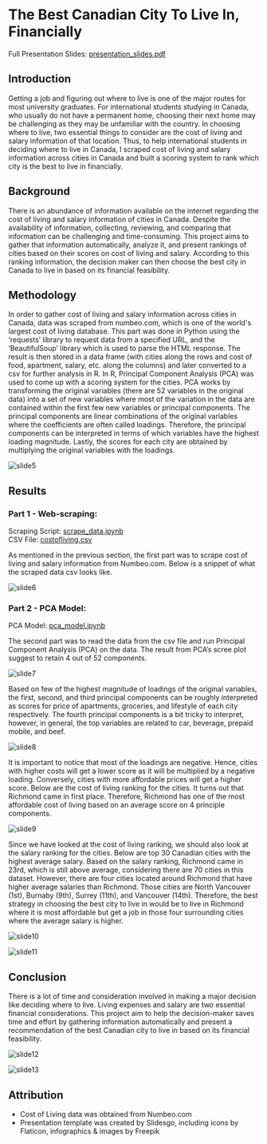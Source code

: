 # The Best Canadian City To Live In, Financially

Full Presentation Slides: [presentation_slides.pdf](slides/presentation_slides.pdf)   


## Introduction

Getting a job and figuring out where to live is one of the major routes for most university graduates. For international students studying in Canada, who usually do not have a permanent home, choosing their next home may be challenging as they may be unfamiliar with the country. In choosing where to live, two essential things to consider are the cost of living and salary information of that location. Thus, to help international students in deciding where to live in Canada, I scraped cost of living and salary information across cities in Canada and built a scoring system to rank which city is the best to live in financially.


## Background

There is an abundance of information available on the internet regarding the cost of living and salary information of cities in Canada. Despite the availability of information, collecting, reviewing, and comparing that information can be challenging and time-consuming. This project aims to gather that information automatically, analyze it, and present rankings of cities based on their scores on cost of living and salary. According to this ranking information, the decision maker can then choose the best city in Canada to live in based on its financial feasibility.


## Methodology

In order to gather cost of living and salary information across cities in Canada, data was scraped from numbeo.com, which is one of the world's largest cost of living database. This part was done in Python using the ‘requests’ library to request data from a specified URL, and the ‘BeautifulSoup’ library which is used to parse the HTML response. The result is then stored in a data frame (with cities along the rows and cost of food, apartment, salary, etc. along the columns) and later converted to a csv for further analysis in R. In R, Principal Component Analysis (PCA) was used to come up with a scoring system for the cities. PCA works by transforming the original variables (there are 52 variables in the original data) into a set of new variables where most of the variation in the data are contained within the first few new variables or principal components. The principal components are linear combinations of the original variables where the coefficients are often called loadings. Therefore, the principal components can be interpreted in terms of which variables have the highest loading magnitude. Lastly, the scores for each city are obtained by multiplying the original variables with the loadings.
   
![slide5](slides/5.jpg)


## Results

### Part 1 - Web-scraping:    
Scraping Script: [scrape_data.ipynb](scrape_data.ipynb)   
CSV File: [costofliving.csv](costofliving.csv) 

As mentioned in the previous section, the first part was to scrape cost of living and salary information from Numbeo.com. Below is a snippet of what the scraped data csv looks like.

![slide6](slides/6.jpg)


### Part 2 - PCA Model:    
PCA Model: [pca_model.ipynb](pca_model.ipynb)

The second part was to read the data from the csv file and run Principal Component Analysis (PCA) on the data. The result from PCA’s scree plot suggest to retain 4 out of 52 components. 

![slide7](slides/7.jpg)


Based on few of the highest magnitude of loadings of the original variables, the first, second, and third principal components can be roughly interpreted as scores for price of apartments, groceries, and lifestyle of each city respectively. The fourth principal components is a bit tricky to interpret, however, in general, the top variables are related to car, beverage, prepaid mobile, and beef.

![slide8](slides/8.jpg)


It is important to notice that most of the loadings are negative. Hence, cities with higher costs will get a lower score as it will be multiplied by a negative loading. Conversely, cities with more affordable prices will get a higher score. Below are the cost of living ranking for the cities. It turns out that Richmond came in first place. Therefore, Richmond has one of the most affordable cost of living based on an average score on 4 principle components.

![slide9](slides/9.jpg)


Since we have looked at the cost of living ranking, we should also look at the salary ranking for the cities. Below are top 30 Canadian cities with the highest average salary. Based on the salary ranking, Richmond came in 23rd, which is still above average, considering there are 70 cities in this dataset. However, there are four cities located around Richmond that have higher average salaries than Richmond. Those cities are North Vancouver (1st), Burnaby (9th), Surrey (11th), and Vancouver (14th). Therefore, the best strategy in choosing the best city to live in would be to live in Richmond where it is most affordable but get a job in those four surrounding cities where the average salary is higher.

![slide10](slides/10.jpg)

![slide11](slides/11.jpg)


## Conclusion

There is a lot of time and consideration involved in making a major decision like deciding where to live. Living expenses and salary are two essential financial considerations. This project aim to help the decision-maker saves time and effort by gathering information automatically and present a recommendation of the best Canadian city to live in based on its financial feasibility. 

![slide12](slides/12.jpg)

![slide13](slides/13.jpg)


## Attribution

- Cost of Living data was obtained from Numbeo.com
- Presentation template was created by Slidesgo, including icons by Flaticon, infographics & images by Freepik
